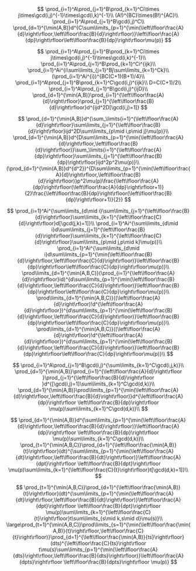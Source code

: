 $$
\prod_{i=1}^A\prod_{j=1}^B\prod_{k=1}^Ci\times j\times\gcd(i,j)^{-1}\times\gcd(i,k)^{-1}\\
(A!)^{BC}\times(B!)^{AC}\\
\prod_{i=1}^A\prod_{j=1}^B\gcd(i,j)^C\\
\prod_{d=1}^{\min(A,B)}d^{C\sum\limits_{p=1}^{\min(\left\lfloor\frac{A}{d}\right\rfloor,\left\lfloor\frac{B}{d}\right\rfloor)}\left\lfloor\frac{A}{dp}\right\rfloor\left\lfloor\frac{B}{dp}\right\rfloor\mu(p)}
$$

$$
\prod_{i=1}^A\prod_{j=1}^B\prod_{k=1}^Ci\times j\times\gcd(i,j)^{-1}\times\gcd(i,k)^{-1}\\
\prod_{i=1}^A\prod_{j=1}^B\prod_{k=1}^Ci^{ijk}\\
\prod_{i=1}^Ai^{i\sum\limits_{j=1}^Bj\sum\limits_{k=1}^Ck}\\
(\prod_{i=1}^Ai^{i})^{BC(C+1)(B+1)/4}\\
\prod_{i=1}^A\prod_{j=1}^B\prod_{k=1}^C\gcd(i,j)^{ijk}\\
D=C(C+1)/2\\
\prod_{i=1}^A\prod_{j=1}^B\gcd(i,j)^{ijD}\\
\prod_{d=1}^{\min(A,B)}\prod_{i=1}^{\left\lfloor\frac{A}{d}\right\rfloor}\prod_{j=1}^{\left\lfloor\frac{B}{d}\right\rfloor}d^{ijd^2D[\gcd(i,j)=1]}
$$

$$
\prod_{d=1}^{\min(A,B)}d^{\sum_\limits{i=1}^{\left\lfloor\frac{A}{d}\right\rfloor}\sum\limits_{j=1}^{\left\lfloor\frac{B}{d}\right\rfloor}ijd^2D\sum\limits_{p\mid i,p\mid j}\mu(p)}\\
\prod_{d=1}^{\min(A,B)}d^{D\sum\limits_{p=1}^{\min(\left\lfloor\frac{A}{d}\right\rfloor,\left\lfloor\frac{B}{d}\right\rfloor)}\sum_\limits{i=1}^{\left\lfloor\frac{A}{dp}\right\rfloor}\sum\limits_{j=1}^{\left\lfloor\frac{B}{dp}\right\rfloor}ijd^2p^2\mu(p)}\\
(\prod_{d=1}^{\min(A,B)}d^{d^2})^{D\sum\limits_{p=1}^{\min(\left\lfloor\frac{A}{d}\right\rfloor,\left\lfloor\frac{B}{d}\right\rfloor)}p^2\mu(p)\frac{\left\lfloor\frac{A}{dp}\right\rfloor(\left\lfloor\frac{A}{dp}\right\rfloor+1)}{2}\frac{\left\lfloor\frac{B}{dp}\right\rfloor(\left\lfloor\frac{B}{dp}\right\rfloor+1)}{2}}
$$

$$
\prod_{i=1}^Ai^{\sum\limits_{d\mid i}\sum\limits_{j=1}^{\left\lfloor\frac{B}{d}\right\rfloor}\sum\limits_{k=1}^{\left\lfloor\frac{C}{d}\right\rfloor}d[\gcd(j,k)=1]}\\
\prod_{i=1}^Ai^{\sum\limits_{d\mid i}d\sum\limits_{j=1}^{\left\lfloor\frac{B}{d}\right\rfloor}\sum\limits_{k=1}^{\left\lfloor\frac{C}{d}\right\rfloor}\sum\limits_{p\mid j,p\mid k}\mu(p)}\\
\prod_{i=1}^Ai^{\sum\limits_{d\mid i}d\sum\limits_{p=1}^{\min(\left\lfloor\frac{B}{d}\right\rfloor,\left\lfloor\frac{C}{d}\right\rfloor)}\left\lfloor\frac{B}{dp}\right\rfloor\left\lfloor\frac{C}{dp}\right\rfloor\mu(p)}\\
\prod\limits_{d=1}^{\min(A,B,C)}(\prod_{i=1}^{\left\lfloor\frac{A}{d}\right\rfloor}id)^{d\sum\limits_{p=1}^{\min(\left\lfloor\frac{B}{d}\right\rfloor,\left\lfloor\frac{C}{d}\right\rfloor)}\left\lfloor\frac{B}{dp}\right\rfloor\left\lfloor\frac{C}{dp}\right\rfloor\mu(p)}\\
\prod\limits_{d=1}^{\min(A,B,C)}((\left\lfloor\frac{A}{d}\right\rfloor)!d^{\left\lfloor\frac{A}{d}\right\rfloor})^{d\sum\limits_{p=1}^{\min(\left\lfloor\frac{B}{d}\right\rfloor,\left\lfloor\frac{C}{d}\right\rfloor)}\left\lfloor\frac{B}{dp}\right\rfloor\left\lfloor\frac{C}{dp}\right\rfloor\mu(p)}\\
\prod\limits_{d=1}^{\min(A,B,C)}((\left\lfloor\frac{A}{d}\right\rfloor)!d^{\left\lfloor\frac{A}{d}\right\rfloor})^{d\sum\limits_{p=1}^{\min(\left\lfloor\frac{B}{d}\right\rfloor,\left\lfloor\frac{C}{d}\right\rfloor)}\left\lfloor\frac{B}{dp}\right\rfloor\left\lfloor\frac{C}{dp}\right\rfloor\mu(p)}\\
$$

$$
\prod_{i=1}^A\prod_{j=1}^B\gcd(i,j)^{\sum\limits_{k=1}^C\gcd(i,j,k)}\\
\prod_{d=1}^{\min(A,B)}\prod_{i=1}^{\left\lfloor\frac{A}{d}\right\rfloor }\prod_{j=1}^{\left\lfloor\frac{B}{d}\right\rfloor }d^{[\gcd(i,j)=1]\sum\limits_{k=1}^C\gcd(d,k)}\\
\prod_{d=1}^{\min(A,B)}\prod\limits_{p=1}^{\min(\left\lfloor\frac{A}{d}\right\rfloor,\left\lfloor\frac{B}{d}\right\rfloor)}d^{\left\lfloor\frac{A}{dp}\right\rfloor \left\lfloor\frac{B}{dp}\right\rfloor \mu(p)\sum\limits_{k=1}^C\gcd(d,k)}\\
$$

$$
\prod_{d=1}^{\min(A,B)}d^{\sum\limits_{p=1}^{\min(\left\lfloor\frac{A}{d}\right\rfloor,\left\lfloor\frac{B}{d}\right\rfloor)}\left\lfloor\frac{A}{dp}\right\rfloor \left\lfloor\frac{B}{dp}\right\rfloor \mu(p)\sum\limits_{k=1}^C\gcd(d,k)}\\
\prod_{t=1}^{\min(A,B,C)}\prod_{d=1}^{\left\lfloor\frac{\min(A,B)}{t}\right\rfloor}(dt)^{\sum\limits_{p=1}^{\min(\left\lfloor\frac{A}{dt}\right\rfloor,\left\lfloor\frac{B}{dt}\right\rfloor)}\left\lfloor\frac{A}{dpt}\right\rfloor \left\lfloor\frac{B}{dpt}\right\rfloor \mu(p)\sum\limits_{k=1}^{\left\lfloor\frac{C}{t}\right\rfloor}t[\gcd(d,k)=1]}\\
$$


$$
\prod_{t=1}^{\min(A,B,C)}\prod_{d=1}^{\left\lfloor\frac{\min(A,B)}{t}\right\rfloor}(dt)^{\sum\limits_{p=1}^{\min(\left\lfloor\frac{A}{dt}\right\rfloor,\left\lfloor\frac{B}{dt}\right\rfloor)}\left\lfloor\frac{A}{dpt}\right\rfloor \left\lfloor\frac{B}{dpt}\right\rfloor \mu(p)\sum\limits_{k=1}^{\left\lfloor\frac{C}{t}\right\rfloor}t\sum\limits_{s\mid k,s\mid d}\mu(s)}\\
\large\prod_{t=1}^{\min(A,B,C)}\prod\limits_{s=1}^{\min(\left\lfloor\frac{\min(A,B)}{t}\right\rfloor,\left\lfloor\frac{C}{t}\right\rfloor)}\prod_{d=1}^{\left\lfloor\frac{\min(A,B)}{ts}\right\rfloor}(dts)^{\left\lfloor\frac{C}{ts}\right\rfloor t\mu(s)\sum\limits_{p=1}^{\min(\left\lfloor\frac{A}{dts}\right\rfloor,\left\lfloor\frac{B}{dts}\right\rfloor)}\left\lfloor\frac{A}{dpts}\right\rfloor \left\lfloor\frac{B}{dpts}\right\rfloor \mu(p)}
$$















